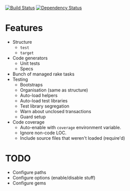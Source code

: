 [![Build Status](https://secure.travis-ci.org/japgolly/corvid.png?branch=master)](http://travis-ci.org/japgolly/corvid)
[![Dependency Status](https://gemnasium.com/japgolly/corvid.png)](https://gemnasium.com/japgolly/corvid)

Features
========

*	Structure
	* `test`
	* `target`
*	Code generators
	* Unit tests
	* Specs
*	Bunch of managed rake tasks
*	Testing
	* Bootstraps
	* Organisation (same as structure)
	* Auto-load helpers
	* Auto-load test libraries
	* Test library segregation
	* Warn about unclosed transactions
	* Guard setup
*	Code coverage
	* Auto-enable with `coverage` environment variable.
	* Ignore non-code LOC.
	* Include source files that weren't loaded (require'd)

TODO
====

*	Configure paths
*	Configure options (enable/disable stuff)
*	Configure gems
